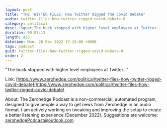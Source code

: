 ```yaml
---
layout: post
title: "THE TWITTER FILES: How Twitter Rigged The Covid Debate"
audio: twitter-files-how-twitter-rigged-covid-debate-0
category: political
desc: "&quot;The buck stopped with higher level employees at Twitter...&quot;"
duration: 00:07:13
length: 433
datetime: Mon, 26 Dec 2022 17:15:00 +0000
tags: podcast
guid: twitter-files-how-twitter-rigged-covid-debate-0
order: 2
---
```

&quot;The buck stopped with higher level employees at Twitter...&quot;

Link: [https://www.zerohedge.com/political/twitter-files-how-twitter-rigged-covid-debate](https://www.zerohedge.com/political/twitter-files-how-twitter-rigged-covid-debate)

About: The Zerohedge Podcast is a non-commercial, automated program, designed to give people a way to get news from Zerohedge in an audio format.  I am actively working on tweaking and improving the setup to create a better listening experience (December 2022).  Suggestions are welcome: [zerohedgePodcast@outlook.com](mailto:zerohedgePodcast@outlook.com)